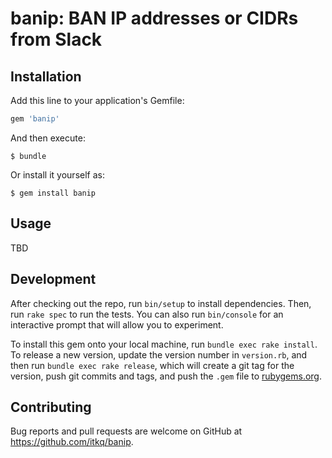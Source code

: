# banip: BAN IP addresses or CIDRs from Slack

## Installation

Add this line to your application's Gemfile:

```ruby
gem 'banip'
```

And then execute:

```
$ bundle
```

Or install it yourself as:

```
$ gem install banip
```

## Usage

TBD

## Development

After checking out the repo, run `bin/setup` to install dependencies. Then, run `rake spec` to run the tests. You can also run `bin/console` for an interactive prompt that will allow you to experiment.

To install this gem onto your local machine, run `bundle exec rake install`. To release a new version, update the version number in `version.rb`, and then run `bundle exec rake release`, which will create a git tag for the version, push git commits and tags, and push the `.gem` file to [rubygems.org](https://rubygems.org).

## Contributing

Bug reports and pull requests are welcome on GitHub at https://github.com/itkq/banip.

